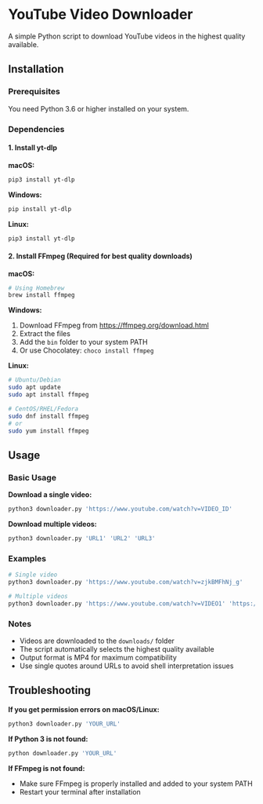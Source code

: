 # YouTube Video Downloader

A simple Python script to download YouTube videos in the highest quality available.

## Installation

### Prerequisites

You need Python 3.6 or higher installed on your system.

### Dependencies

#### 1. Install yt-dlp

**macOS:**
```bash
pip3 install yt-dlp
```

**Windows:**
```bash
pip install yt-dlp
```

**Linux:**
```bash
pip3 install yt-dlp
```

#### 2. Install FFmpeg (Required for best quality downloads)

**macOS:**
```bash
# Using Homebrew
brew install ffmpeg
```

**Windows:**
1. Download FFmpeg from https://ffmpeg.org/download.html
2. Extract the files
3. Add the `bin` folder to your system PATH
4. Or use Chocolatey: `choco install ffmpeg`

**Linux:**
```bash
# Ubuntu/Debian
sudo apt update
sudo apt install ffmpeg

# CentOS/RHEL/Fedora
sudo dnf install ffmpeg
# or
sudo yum install ffmpeg
```

## Usage

### Basic Usage

**Download a single video:**
```bash
python3 downloader.py 'https://www.youtube.com/watch?v=VIDEO_ID'
```

**Download multiple videos:**
```bash
python3 downloader.py 'URL1' 'URL2' 'URL3'
```

### Examples

```bash
# Single video
python3 downloader.py 'https://www.youtube.com/watch?v=zjkBMFhNj_g'

# Multiple videos
python3 downloader.py 'https://www.youtube.com/watch?v=VIDEO1' 'https://www.youtube.com/watch?v=VIDEO2'
```

### Notes

- Videos are downloaded to the `downloads/` folder
- The script automatically selects the highest quality available
- Output format is MP4 for maximum compatibility
- Use single quotes around URLs to avoid shell interpretation issues

## Troubleshooting

**If you get permission errors on macOS/Linux:**
```bash
python3 downloader.py 'YOUR_URL'
```

**If Python 3 is not found:**
```bash
python downloader.py 'YOUR_URL'
```

**If FFmpeg is not found:**
- Make sure FFmpeg is properly installed and added to your system PATH
- Restart your terminal after installation
